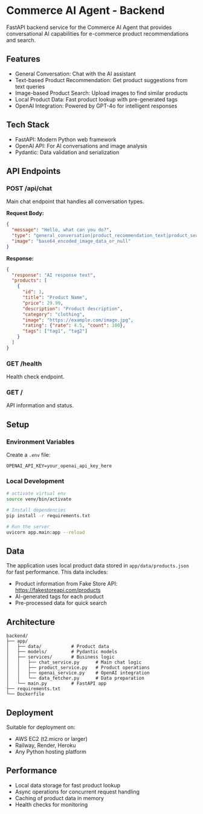 # Commerce AI Agent - Backend

FastAPI backend service for the Commerce AI Agent that provides conversational AI capabilities for e-commerce product recommendations and search.

## Features

- General Conversation: Chat with the AI assistant
- Text-based Product Recommendation: Get product suggestions from text queries
- Image-based Product Search: Upload images to find similar products
- Local Product Data: Fast product lookup with pre-generated tags
- OpenAI Integration: Powered by GPT-4o for intelligent responses

## Tech Stack

- FastAPI: Modern Python web framework  
- OpenAI API: For AI conversations and image analysis
- Pydantic: Data validation and serialization

## API Endpoints

### POST /api/chat
Main chat endpoint that handles all conversation types.

**Request Body:**
```json
{
  "message": "Hello, what can you do?",
  "type": "general_conversation|product_recommendation_text|product_search_image",
  "image": "base64_encoded_image_data_or_null"
}
```

**Response:**
```json
{
  "response": "AI response text",
  "products": [
    {
      "id": 1,
      "title": "Product Name",
      "price": 29.99,
      "description": "Product description",
      "category": "clothing",
      "image": "https://example.com/image.jpg",
      "rating": {"rate": 4.5, "count": 100},
      "tags": ["tag1", "tag2"]
    }
  ]
}
```

### GET /health
Health check endpoint.

### GET /
API information and status.

## Setup

### Environment Variables
Create a `.env` file:
```
OPENAI_API_KEY=your_openai_api_key_here
```

### Local Development
```bash
# activate virtual env
source venv/bin/activate

# Install dependencies
pip install -r requirements.txt

# Run the server
uvicorn app.main:app --reload
```

## Data

The application uses local product data stored in `app/data/products.json` for fast performance. This data includes:
- Product information from Fake Store API: https://fakestoreapi.com/products
- AI-generated tags for each product
- Pre-processed data for quick search

## Architecture

```
backend/
├── app/
│   ├── data/           # Product data
│   ├── models/         # Pydantic models
│   ├── services/       # Business logic
│   │   ├── chat_service.py      # Main chat logic
│   │   ├── product_service.py   # Product operations
│   │   ├── openai_service.py    # OpenAI integration
│   │   └── data_fetcher.py      # Data preparation
│   └── main.py         # FastAPI app
├── requirements.txt
└── Dockerfile
```

## Deployment

Suitable for deployment on:
- AWS EC2 (t2.micro or larger)
- Railway, Render, Heroku
- Any Python hosting platform

## Performance

- Local data storage for fast product lookup
- Async operations for concurrent request handling
- Caching of product data in memory
- Health checks for monitoring